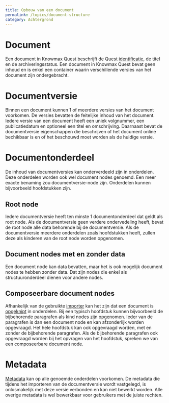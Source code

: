 ```yaml
---
title: Opbouw van een document
permalink: /topics/document-structure
category: Achtergrond
---
```


# Document
Een document in Knowmax Quest beschrijft de Quest [identificatie](/concepts/quest-id), de titel en de archiveringsstatus. Een document in Knowmax Quest bevat geen inhoud en is enkel een container waarin verschillende versies van het document zijn ondergebracht.

# Documentversie
Binnen een document kunnen 1 of meerdere versies van het document voorkomen. De versies bevatten de feitelijke inhoud van het document. Iedere versie van een document heeft een uniek volgnummer, een publicatiedatum en optioneel een titel en omschrijving. Daarnaast bevat de documentversie eigenschappen die beschrijven of het document online bechikbaar is en of het beschouwd moet worden als de huidige versie.

# Documentonderdeel
De inhoud van documentversies kan onderverdeeld zijn in onderdelen. Deze onderdelen worden ook wel document nodes genoemd. Een meer exacte benaming zou documentversie-node zijn. Onderdelen kunnen bijvoorbeeld hoofdstukken zijn.

## Root node
Iedere documentversie heeft ten minste 1 documentonderdeel dat geldt als root node. Als de documentversie geen verdere ondervedeling heeft, bevat de root node alle data behorende bij de documentversie. Als de documentversie meerdere onderdelen zoals hoofdstukken heeft, zullen deze als kinderen van de root node worden opgenomen. 

## Document nodes met en zonder data
Een document node kan data bevatten, maar het is ook mogelijk document nodes te hebben zonder data. Dat zijn nodes die enkel als structuuronderdeel dienen voor andere nodes.

## Composeerbare document nodes
Afhankelijk van de gebruikte [importer](/concepts/importers) kan het zijn dat een document is [opgeknipt](/concepts/composition) in onderdelen. Bij een typisch hoofdstuk kunnen bijvoorbeeld de bijbehorende paragrafen als kind nodes zijn opgenomen. Ieder van de paragrafen is dan een document node en kan afzonderlijk worden opgevraagd. Het hele hoofdstuk kan ook opgevraagd worden, met en zonder de bijbehorende paragrafen. Als de bijbehorende paragrafen ook opgevraagd worden bij het opvragen van het hoofdstuk, spreken we van een composeerbare document node.

# Metadata
[Metadata](/concepts/metadata) kan op alle genoemde onderdelen voorkomen. De metadata die tijdens het importeren van de documentversie wordt vastgelegd, is onlosmakelijk met deze versie verbonden en kan niet bewerkt worden. Alle overige metadata is wel bewerkbaar voor gebruikers met de juiste rechten.